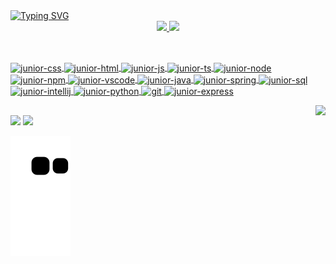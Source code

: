 


<div>
<a href="https://git.io/typing-svg"><img src="https://readme-typing-svg.herokuapp.com?font=Fira+Code&size=30&duration=4000&pause=1000&color=F74322&width=435&lines=Ol%C3%A1.+Junior+aqui!;Seja+bem-vindo!" alt="Typing SVG" /></a>
</div>

<div align="center">
  <a href="https://github.com/junior-zip">
  <img height="180em" src="https://github-readme-stats.vercel.app/api?username=junior-zip&show_icons=true&theme=dracula&include_all_commits=true&count_private=true"/>
  <img height="180em" src="https://github-readme-stats.vercel.app/api/top-langs/?username=junior-zip&layout=compact&langs_count=7&theme=dracula"/>
</div>



##
<div style="display: inline_block"><br> 
  <img align=  "center" alt="junior-css" heigth="30" width="40" src="https://cdn.jsdelivr.net/gh/devicons/devicon/icons/css3/css3-original.svg" />
  <img align= "center" alt="junior-html" heigth="30" width="40" src="https://cdn.jsdelivr.net/gh/devicons/devicon/icons/html5/html5-original.svg" />
  <img align= "center" alt="junior-js" heigth="30" width="40" src="https://cdn.jsdelivr.net/gh/devicons/devicon/icons/javascript/javascript-original.svg" />
  <img align= "center" alt="junior-ts" heigth="30" width="40" src="https://cdn.jsdelivr.net/gh/devicons/devicon/icons/typescript/typescript-plain.svg" />
  <img align= "center" alt="junior-node" heigth="30" width="40" src="https://cdn.jsdelivr.net/gh/devicons/devicon/icons/nodejs/nodejs-original.svg" />
  <img align= "center" alt="junior-npm" heigth="30" width="40" src="https://cdn.jsdelivr.net/gh/devicons/devicon/icons/npm/npm-original-wordmark.svg" /> 
  <img align= "center" alt="junior-vscode"heigth="30" width="40"src="https://cdn.jsdelivr.net/gh/devicons/devicon/icons/vscode/vscode-original.svg" />
  <img align= "center" alt="junior-java" heigth="30" width="40" src="https://cdn.jsdelivr.net/gh/devicons/devicon/icons/java/java-original.svg" />
  <img align= "center" alt="junior-spring" heigth="30" width="40" src="https://cdn.jsdelivr.net/gh/devicons/devicon/icons/spring/spring-original.svg" />
  <img align= "center" alt="junior-sql" heigth="30" width="40" src="https://cdn.jsdelivr.net/gh/devicons/devicon/icons/mysql/mysql-original.svg" />
  <img align= "center" alt="junior-intellij" heigth="30" width="40" src="https://cdn.jsdelivr.net/gh/devicons/devicon/icons/intellij/intellij-plain.svg" />
  <img align= "center" alt="junior-python" heigth="30" width="40" src="https://cdn.jsdelivr.net/gh/devicons/devicon/icons/python/python-original.svg" />
  <img align= "center" alt="git"heigth="40" width="50"src="https://cdn.jsdelivr.net/gh/devicons/devicon/icons/git/git-original.svg" />
  <img align= "center" alt="junior-express" heigth="30" width="40" src="https://cdn.jsdelivr.net/gh/devicons/devicon/icons/express/express-original.svg"/>
  
     
          

          
            
          
          
  <a href="https://github.com/junior-zip" target="_blank" ><img align="right" src="https://cdn.discordapp.com/attachments/707398461590601851/1021105904176861265/slamdunk12090.gif" height="150">
</div>

<p>




##
<div>
  <a href="https://instagram.com/junior.zip" target="_blank"><img src="https://img.shields.io/badge/-Instagram-%23E4405F?style=for-the-badge&logo=instagram&logoColor=white" target="_blank"></a>
  <a href="https://www.linkedin.com/in/junior-teixeira" target="_blank"><img src="https://img.shields.io/badge/-LinkedIn-%230077B5?style=for-the-badge&logo=linkedin&logoColor=white" target="_blank"></a> 
</div>





        
         
          
                
![Snake animation](https://github.com/junior-zip/junior-zip/blob/output/github-contribution-grid-snake.svg)
